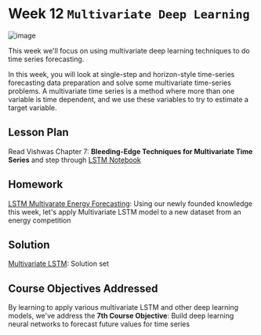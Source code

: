 # Week 12 `Multivariate Deep Learning`
![image](anomalies.png)

This week we'll focus on using multivariate deep learning techniques to do time series forecasting.

In this week, you will look at single-step and horizon-style time-series forecasting data preparation and solve some multivariate time-series problems. A multivariate time series is a method where more than one variable is time dependent, and we use these variables to try to estimate a target variable.

## Lesson Plan

Read Vishwas Chapter 7: **Bleeding-Edge Techniques for Multivariate Time Series** and step through [LSTM Notebook](les1-lstm.ipynb)

## Homework

[LSTM Multivarate Energy Forecasting](hw1-lstm.ipynb): Using our newly founded knowledge this week, let's apply Multivariate LSTM model to a new dataset from an energy competition  

## Solution

[Multivariate LSTM](sol1-lstm.ipynb): Solution set

## Course Objectives Addressed

By learning to apply various multivariate LSTM and other deep learning models, we've address the **7th Course Objective**: Build deep learning neural networks to forecast future values for time series
